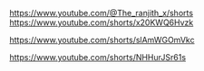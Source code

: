https://www.youtube.com/@The_ranjith_x/shorts
https://www.youtube.com/shorts/x20KWQ6Hvzk

https://www.youtube.com/shorts/slAmWGOmVkc


https://www.youtube.com/shorts/NHHurJSr61s
